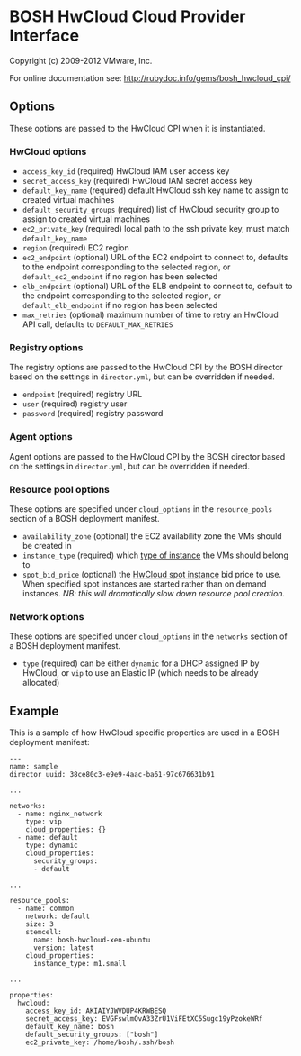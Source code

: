 # BOSH HwCloud Cloud Provider Interface
Copyright (c) 2009-2012 VMware, Inc.

For online documentation see: http://rubydoc.info/gems/bosh_hwcloud_cpi/

## Options

These options are passed to the HwCloud CPI when it is instantiated.

### HwCloud options

* `access_key_id` (required)
  HwCloud IAM user access key
* `secret_access_key` (required)
  HwCloud IAM secret access key
* `default_key_name` (required)
  default HwCloud ssh key name to assign to created virtual machines
* `default_security_groups` (required)
  list of HwCloud security group to assign to created virtual machines
* `ec2_private_key` (required)
  local path to the ssh private key, must match `default_key_name`
* `region` (required)
  EC2 region
* `ec2_endpoint` (optional)
  URL of the EC2 endpoint to connect to, defaults to the endpoint corresponding to the selected region,
  or `default_ec2_endpoint` if no region has been selected
* `elb_endpoint` (optional)
  URL of the ELB endpoint to connect to, default to the endpoint corresponding to the selected region,
  or `default_elb_endpoint` if no region has been selected
* `max_retries` (optional)
  maximum number of time to retry an HwCloud API call, defaults to `DEFAULT_MAX_RETRIES`

### Registry options

The registry options are passed to the HwCloud CPI by the BOSH director based on the settings in `director.yml`, but can be
overridden if needed.

* `endpoint` (required)
  registry URL
* `user` (required)
  registry user
* `password` (required)
  registry password

### Agent options

Agent options are passed to the HwCloud CPI by the BOSH director based on the settings in `director.yml`, but can be
overridden if needed.

### Resource pool options

These options are specified under `cloud_options` in the `resource_pools` section of a BOSH deployment manifest.

* `availability_zone` (optional)
  the EC2 availability zone the VMs should be created in
* `instance_type` (required)
  which [type of instance](http://hwcloud.amazon.com/ec2/instance-types/) the VMs should belong to
* `spot_bid_price` (optional)
  the [HwCloud spot instance](http://hwcloud.amazon.com/ec2/purchasing-options/spot-instances/) bid price to use.  When specified spot instances are started rather than on demand instances.  _NB: this will dramatically slow down resource pool creation._

### Network options

These options are specified under `cloud_options` in the `networks` section of a BOSH deployment manifest.

* `type` (required)
  can be either `dynamic` for a DHCP assigned IP by HwCloud, or `vip` to use an Elastic IP (which needs to be already
  allocated)

## Example

This is a sample of how HwCloud specific properties are used in a BOSH deployment manifest:

    ---
    name: sample
    director_uuid: 38ce80c3-e9e9-4aac-ba61-97c676631b91

    ...

    networks:
      - name: nginx_network
        type: vip
        cloud_properties: {}
      - name: default
        type: dynamic
        cloud_properties:
          security_groups:
          - default

    ...

    resource_pools:
      - name: common
        network: default
        size: 3
        stemcell:
          name: bosh-hwcloud-xen-ubuntu
          version: latest
        cloud_properties:
          instance_type: m1.small

    ...

    properties:
      hwcloud:
        access_key_id: AKIAIYJWVDUP4KRWBESQ
        secret_access_key: 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
        default_key_name: bosh
        default_security_groups: ["bosh"]
        ec2_private_key: /home/bosh/.ssh/bosh
